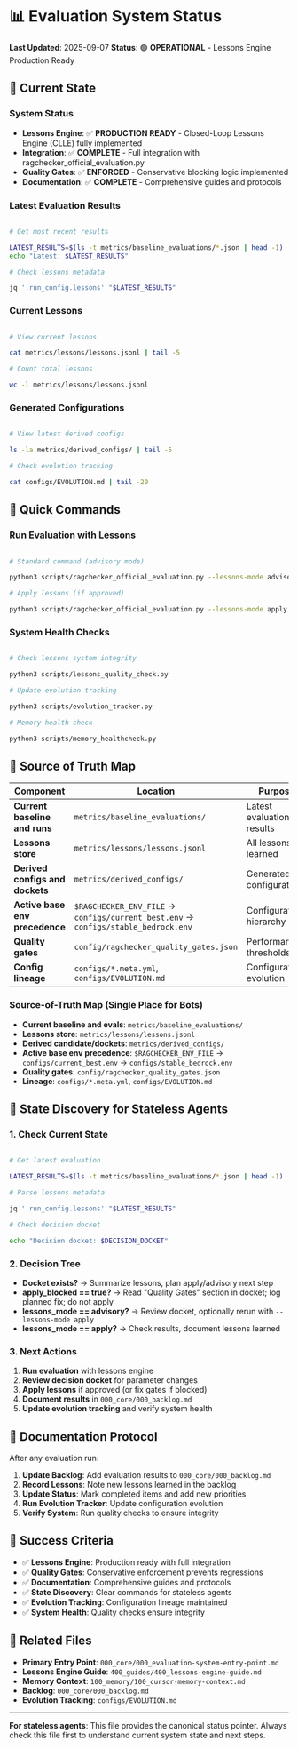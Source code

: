 # 📊 Evaluation System Status

**Last Updated**: 2025-09-07
**Status**: 🟢 **OPERATIONAL** - Lessons Engine Production Ready

## 🎯 **Current State**

### **System Status**

- **Lessons Engine**: ✅ **PRODUCTION READY** - Closed-Loop Lessons Engine (CLLE) fully implemented
- **Integration**: ✅ **COMPLETE** - Full integration with ragchecker_official_evaluation.py
- **Quality Gates**: ✅ **ENFORCED** - Conservative blocking logic implemented
- **Documentation**: ✅ **COMPLETE** - Comprehensive guides and protocols

### **Latest Evaluation Results**
```bash

# Get most recent results

LATEST_RESULTS=$(ls -t metrics/baseline_evaluations/*.json | head -1)
echo "Latest: $LATEST_RESULTS"

# Check lessons metadata

jq '.run_config.lessons' "$LATEST_RESULTS"
```

### **Current Lessons**
```bash

# View current lessons

cat metrics/lessons/lessons.jsonl | tail -5

# Count total lessons

wc -l metrics/lessons/lessons.jsonl
```

### **Generated Configurations**
```bash

# View latest derived configs

ls -la metrics/derived_configs/ | tail -5

# Check evolution tracking

cat configs/EVOLUTION.md | tail -20
```

## 🚀 **Quick Commands**

### **Run Evaluation with Lessons**
```bash

# Standard command (advisory mode)

python3 scripts/ragchecker_official_evaluation.py --lessons-mode advisory --lessons-scope profile --lessons-window 5

# Apply lessons (if approved)

python3 scripts/ragchecker_official_evaluation.py --lessons-mode apply --lessons-scope profile --lessons-window 5
```

### **System Health Checks**
```bash

# Check lessons system integrity

python3 scripts/lessons_quality_check.py

# Update evolution tracking

python3 scripts/evolution_tracker.py

# Memory health check

python3 scripts/memory_healthcheck.py
```

## 📁 **Source of Truth Map**

| Component | Location | Purpose |
|-----------|----------|---------|
| **Current baseline and runs** | `metrics/baseline_evaluations/` | Latest evaluation results |
| **Lessons store** | `metrics/lessons/lessons.jsonl` | All lessons learned |
| **Derived configs and dockets** | `metrics/derived_configs/` | Generated configurations |
| **Active base env precedence** | `$RAGCHECKER_ENV_FILE` → `configs/current_best.env` → `configs/stable_bedrock.env` | Configuration hierarchy |
| **Quality gates** | `config/ragchecker_quality_gates.json` | Performance thresholds |
| **Config lineage** | `configs/*.meta.yml`, `configs/EVOLUTION.md` | Configuration evolution |

### **Source-of-Truth Map (Single Place for Bots)**

- **Current baseline and evals**: `metrics/baseline_evaluations/`
- **Lessons store**: `metrics/lessons/lessons.jsonl`
- **Derived candidate/dockets**: `metrics/derived_configs/`
- **Active base env precedence**: `$RAGCHECKER_ENV_FILE` → `configs/current_best.env` → `configs/stable_bedrock.env`
- **Quality gates**: `config/ragchecker_quality_gates.json`
- **Lineage**: `configs/*.meta.yml`, `configs/EVOLUTION.md`

## 🔄 **State Discovery for Stateless Agents**

### **1. Check Current State**
```bash

# Get latest evaluation

LATEST_RESULTS=$(ls -t metrics/baseline_evaluations/*.json | head -1)

# Parse lessons metadata

jq '.run_config.lessons' "$LATEST_RESULTS"

# Check decision docket

echo "Decision docket: $DECISION_DOCKET"
```

### **2. Decision Tree**

- **Docket exists?** → Summarize lessons, plan apply/advisory next step
- **apply_blocked == true?** → Read "Quality Gates" section in docket; log planned fix; do not apply
- **lessons_mode == advisory?** → Review docket, optionally rerun with `--lessons-mode apply`
- **lessons_mode == apply?** → Check results, document lessons learned

### **3. Next Actions**

1. **Run evaluation** with lessons engine
2. **Review decision docket** for parameter changes
3. **Apply lessons** if approved (or fix gates if blocked)
4. **Document results** in `000_core/000_backlog.md`
5. **Update evolution tracking** and verify system health

## 📝 **Documentation Protocol**

After any evaluation run:

1. **Update Backlog**: Add evaluation results to `000_core/000_backlog.md`
2. **Record Lessons**: Note new lessons learned in the backlog
3. **Update Status**: Mark completed items and add new priorities
4. **Run Evolution Tracker**: Update configuration evolution
5. **Verify System**: Run quality checks to ensure integrity

## 🎯 **Success Criteria**

- ✅ **Lessons Engine**: Production ready with full integration
- ✅ **Quality Gates**: Conservative enforcement prevents regressions
- ✅ **Documentation**: Comprehensive guides and protocols
- ✅ **State Discovery**: Clear commands for stateless agents
- ✅ **Evolution Tracking**: Configuration lineage maintained
- ✅ **System Health**: Quality checks ensure integrity

## 🔗 **Related Files**

- **Primary Entry Point**: `000_core/000_evaluation-system-entry-point.md`
- **Lessons Engine Guide**: `400_guides/400_lessons-engine-guide.md`
- **Memory Context**: `100_memory/100_cursor-memory-context.md`
- **Backlog**: `000_core/000_backlog.md`
- **Evolution Tracking**: `configs/EVOLUTION.md`

---

**For stateless agents**: This file provides the canonical status pointer. Always check this file first to understand current system state and next steps.
